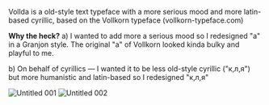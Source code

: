 Vollda is a old-style text typeface with a more serious mood and more latin-based cyrillic, based on the Vollkorn typeface (vollkorn-typeface.com)

**Why the heck?**
a) I wanted to add more a serious mood so I redesigned "a" in a Granjon style.
The original "a" of Vollkorn looked kinda bulky and playful to me.

b) On behalf of cyrillics — I wanted it to be less old-style cyrillic ("к,л,я")
but more humanistic and latin-based so I redesigned "к,л,я"

![Untitled 001](https://github.com/alexburba/vollda/assets/132825885/5cbf1e33-d24b-4a06-a3b7-4be968ae78ea)
![Untitled 002](https://github.com/alexburba/vollda/assets/132825885/5a1132f3-12f3-43c3-bec3-116b708cf398)
